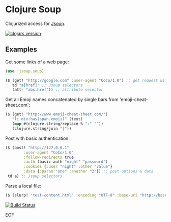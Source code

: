 # Clojure Soup

Clojurized access for [Jsoup](http://jsoup.org/).

[![clojars version](https://clojars.org/clj-soup/clojure-soup/latest-version.svg)](https://clojars.org/clj-soup/clojure-soup)

## Examples

Get some links of a web page:

```clojure
(use 'jsoup.soup)

($ (get! "http://google.com" :user-agent "CoCo/1.0") ;; get request with options
   td "a[href]" ;; Jsoup selectors
   (attr "abs:href")) ;; attribute selector
```

Get all Emoji names concatenated by single bars from 'emoji-cheat-sheet.com':

```clojure
($ (get! "http://www.emoji-cheat-sheet.com/") 
   "li div:has(span.emoji)" (text) 
   (map #(clojure.string/replace % ":" "")) 
   (clojure.string/join "|")) 
```

Post with basic authentication:

```clojure
($ (post! "http://127.0.0.1"  
        :user-agent "CoCo/1.0" 
        :follow-redirects true
        :auth (basic-auth "night" "password")
        :cookies {:user "night" :other "value"}
        :data {:param "one" :another "2"}) ;; post options & data
 td a) ;; Jsoup selectors
```

Parse a local file:

```clojure
($ (slurp! "test-content.html" :encoding "UTF-8" :base-uri "http://base") "a[href]")
```

[![Build Status](https://travis-ci.org/mfornos/clojure-soup.svg?branch=master)](https://travis-ci.org/mfornos/clojure-soup)

EOF
